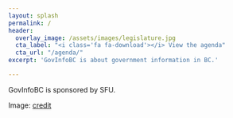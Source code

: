 ```yaml
---
layout: splash
permalink: /
header:
  overlay_image: /assets/images/legislature.jpg
  cta_label: "<i class='fa fa-download'></i> View the agenda"
  cta_url: "/agenda/"
excerpt: 'GovInfoBC is about government information in BC.'

---
```


GovInfoBC is sponsored by SFU.

Image: [credit](https://en.wikipedia.org/wiki/File:British_Columbia_Parliament_Buildings_-_Pano_-_HDR.jpg)

